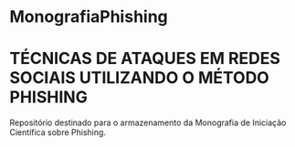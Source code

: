 # MonografiaPhishing
<h1>TÉCNICAS DE ATAQUES EM REDES SOCIAIS UTILIZANDO O MÉTODO PHISHING</h1> 
<p>Repositório destinado para o armazenamento da Monografia de Iniciação Científica sobre Phishing.</p>
